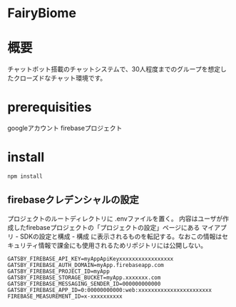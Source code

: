FairyBiome
===========

# 概要

チャットボット搭載のチャットシステムで、30人程度までのグループを想定したクローズドなチャット環境です。

# prerequisities

googleアカウント
firebaseプロジェクト

# install 

```
npm install
```

## firebaseクレデンシャルの設定

プロジェクトのルートディレクトリに .envファイルを置く。
内容はユーザが作成したfirebaseプロジェクトの「プロジェクトの設定」ページにある マイアプリ - SDKの設定と構成 - 構成 に表示されるものを転記する。なおこの情報はセキュリティ情報で課金にも使用されるためリポジトリには公開しない。

```
GATSBY_FIREBASE_API_KEY=myAppApiKeyxxxxxxxxxxxxxxxxx
GATSBY_FIREBASE_AUTH_DOMAIN=myApp.firebaseapp.com
GATSBY_FIREBASE_PROJECT_ID=myApp
GATSBY_FIREBASE_STORAGE_BUCKET=myApp.xxxxxxx.com
GATSBY_FIREBASE_MESSAGING_SENDER_ID=000000000000
GATSBY_FIREBASE_APP_ID=0:00000000000:web:xxxxxxxxxxxxxxxxxxxxxxx
FIREBASE_MEASUREMENT_ID=x-xxxxxxxxxx
```